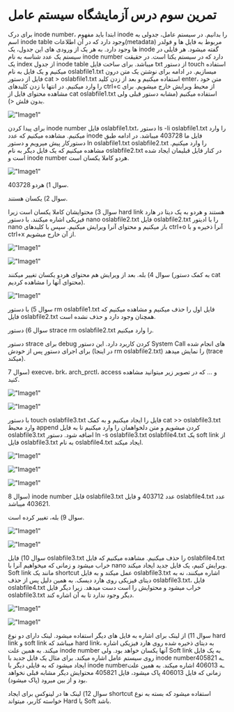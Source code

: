 # تمرین سوم درس آزمایشگاه سیستم عامل

برای درک inode number، ابتدا باید مفهوم inode را بدانیم. در سیستم عامل، جدولی به اسم inode table وجود دارد که در آن اطلاعات(metadata) مربوط به فایل ها و فولدر ها وجود دارد. به هر یک از ورودی های این جدول، یک inode گفته میشود.
هر فایلی در سیستم یک عدد شناسه به نام inode number دارد که در سیستم یکتا است. در حقیقت یک index از جدول inode table میباشد.
برای ساخت فایل txt از دستور touch استفاده میکنیم و یک فایل به نام oslabfile1.txt میسازیم. در ادامه برای نوشتن یک متن درون فایل از دستور cat > oslabfile1.txt استفاده میکنیم و بعد از زدن کلید enter، متن خود را وارد میکنیم. در انتها با زدن کلیدهای ctrl+c از محیط ویرایش خارج میشویم. برای مشاهده محتوای فایل از cat oslabfile1.txt استفاده میکنیم (مشابه دستور قبلی ولی بدون فلش <).

!["Image1"](./imgs/2.png)

برای پیدا کردن inode number فایل oslabfile1.txt، دستور ls -li oslabfile1.txt را وارد میکنیم. مشاهده میکنیم که عدد inode فایل ما 403728 میباشد.
در ادامه طبق دستورکار پیش میرویم و دستور ln oslabfile1.txt oslabfile2.txt را وارد میکنیم. مشاهده میکنیم که یک فایل دیگر به نام oslabfile2.txt در کنار فایل قبلیمان ایجاد شده است و inode number هردو کاملا یکسان است.

!["Image1"](./imgs/3.png)


سوال 1) هردو 403728.


سوال 2) یکسان هستند.


سوال 3) محتوایشان کاملا یکسان است زیرا hard link هستند و هردو به یک دیتا در هارد فیزیکی اشاره میکنند.
با دستور nano oslabfile2.txt فایل oslabfile2.txt را با ادیتور nano باز میکنیم و محتوای آنرا ویرایش میکنیم. سپس با کلیدهای ctrl+o آنرا ذخیره و با ctrl+x از آن خارج میشویم.

!["Image1"](./imgs/4.png)

!["Image1"](./imgs/5.png)


سوال 4) بله. بعد از ویرایش هم محتوای هردو یکسان تغییر میکنند (به کمک دستور cat محتوای آنها را مشاهده کردیم).

!["Image1"](./imgs/6.png)


سوال 5) با دستور rm oslabfile1.txt فایل اول را حذف میکنیم و مشاهده میکنیم که فایل oslabfile2.txt همچنان وجود دارد و حذف نشده است.


سوال 6) دستور strace rm oslabfile2.txt را وارد میکنیم.

دستور strace برای debug کردن کاربرد دارد. این دستور System Call های انجام شده برای اجرای دستورِ پس از خودش (در اینجا rm oslabfile2.txt) را نمایش میدهد (trace میکند).

سوال 7) execve، brk، arch_prctl، access و ... که در تصویر زیر میتوانید مشاهده کنید.

!["Image1"](./imgs/7.png)

!["Image1"](./imgs/8.png)


با دستور touch oslabfile3.txt فایل را ایجاد میکنیم و به کمک cat >> oslabfile3.txt وارد محیط append کردن میشویم و متن دلخواهمان را وارد میکنیم تا به فایل oslabfile3.txt اضافه شود. دستور ln -s oslabfile3.txt oslabfile4.txt یک soft link از فایل oslabfile3.txt به نام oslabfile4.txt ایجاد میکند.

!["Image1"](./imgs/9.png)

!["Image1"](./imgs/10.png)

!["Image1"](./imgs/11.png)


سوال 8) inode number فایل oslabfile3.txt عدد 403712 و فایل oslabfile4.txt عدد 403621 میباشد.


سوال 9) بله، تغییر کرده است.

!["Image1"](./imgs/12.png)

!["Image1"](./imgs/13.png)


سوال 10) فایل oslabfile3.txt را حذف میکنیم. مشاهده میکنیم که فایل oslabfile4.txt خراب میشود و زمانی که میخواهیم آنرا با nano ویرایش کنیم، یک فایل جدید ایجاد میکند. Soft link مانند یک shortcut عمل میکند و به فایل oslabfile3.txt اشاره میکنند، نه به دیتای فیزیکی روی هارد دیسک. به همین دلیل پس از حذف oslabfile3.txt، فایل oslabfile4.txt خراب میشود و محتوایش را است دست میدهد. زیرا دیگر فایل oslabfile3.txt دیگر وجود ندارد تا به آن اشاره کند.

!["Image1"](./imgs/14.png)

!["Image1"](./imgs/15.png)


سوال 11) از لینک برای اشاره به فایل های دیگر استفاده میشود. لینک دارای دو نوع hard link و soft link میباشد که hard link، به دیتای ذخیره شده روی هارد فیزیکی اشاره میکند. به همین علت inode number آنها یکسان خواهد بود. ولی Soft link به یک فایل روی سیستم عامل اشاره میکند. برای مثال یک فایل جدید با inode numberـه 405821 ایجاد میشود که به فایلی دیگر با inode numberـه 406013 اشاره میکند. به همین علت زمانی که فایل 406013 پاک میشود، فایل 405821 محتوایش دیگر مشابه قبلی نخواهد بود و از بین میرود (پاک میشود).


سوال 12) لینک ها در لینوکس برای ایجاد shortcut استفاده میشود که بسته به نوع خواسته کاربر، میتواند Hard یا Soft باشد.
